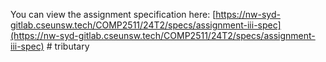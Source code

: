 You can view the assignment specification here: [https://nw-syd-gitlab.cseunsw.tech/COMP2511/24T2/specs/assignment-iii-spec](https://nw-syd-gitlab.cseunsw.tech/COMP2511/24T2/specs/assignment-iii-spec)
#   t r i b u t a r y  
 